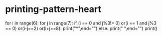 # printing-pattern-heart


for i in range(6):
    for j in range(7):
        if (i == 0 and j%3!= 0) or(i == 1 and j%3 == 0) or(i-j==2) or(i+j==8):
            print("*",end="")
        else:
            print(" ",end="")
    print()
